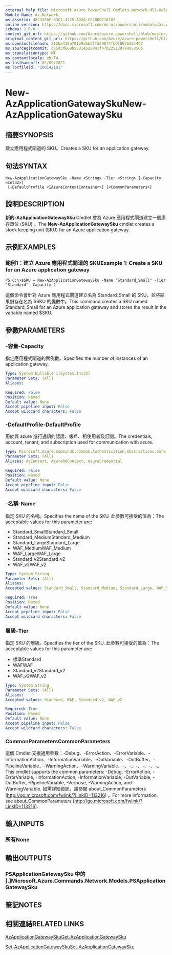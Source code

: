 ```yaml
---
external help file: Microsoft.Azure.PowerShell.Cmdlets.Network.dll-Help.xml
Module Name: Az.Network
ms.assetid: 48C33FAF-83C1-4725-AD2A-CF48D0718182
online version: https://docs.microsoft.com/en-us/powershell/module/az.network/new-azapplicationgatewaysku
schema: 2.0.0
content_git_url: https://github.com/Azure/azure-powershell/blob/master/src/Network/Network/help/New-AzApplicationGatewaySku.md
original_content_git_url: https://github.com/Azure/azure-powershell/blob/master/src/Network/Network/help/New-AzApplicationGatewaySku.md
ms.openlocfilehash: 212ba438a701b9abbd2fd290f4fb0f867b551497
ms.sourcegitcommit: c05d3d669b5631e526841f47b22513d78495350b
ms.translationtype: MT
ms.contentlocale: zh-TW
ms.lasthandoff: 02/09/2021
ms.locfileid: "100142181"
---
```

# <span data-ttu-id="52472-101">New-AzApplicationGatewaySku</span><span class="sxs-lookup"><span data-stu-id="52472-101">New-AzApplicationGatewaySku</span></span>

## <span data-ttu-id="52472-102">摘要</span><span class="sxs-lookup"><span data-stu-id="52472-102">SYNOPSIS</span></span>
<span data-ttu-id="52472-103">建立應用程式閘道的 SKU。</span><span class="sxs-lookup"><span data-stu-id="52472-103">Creates a SKU for an application gateway.</span></span>

## <span data-ttu-id="52472-104">句法</span><span class="sxs-lookup"><span data-stu-id="52472-104">SYNTAX</span></span>

```
New-AzApplicationGatewaySku -Name <String> -Tier <String> [-Capacity <Int32>]
 [-DefaultProfile <IAzureContextContainer>] [<CommonParameters>]
```

## <span data-ttu-id="52472-105">說明</span><span class="sxs-lookup"><span data-stu-id="52472-105">DESCRIPTION</span></span>
<span data-ttu-id="52472-106">**新的-AzApplicationGatewaySku** Cmdlet 會為 Azure 應用程式閘道建立一個庫存單位 (SKU) 。</span><span class="sxs-lookup"><span data-stu-id="52472-106">The **New-AzApplicationGatewaySku** cmdlet creates a stock keeping unit (SKU) for an Azure application gateway.</span></span>

## <span data-ttu-id="52472-107">示例</span><span class="sxs-lookup"><span data-stu-id="52472-107">EXAMPLES</span></span>

### <span data-ttu-id="52472-108">範例1：建立 Azure 應用程式閘道的 SKU</span><span class="sxs-lookup"><span data-stu-id="52472-108">Example 1: Create a SKU for an Azure application gateway</span></span>
```
PS C:\>$SKU = New-AzApplicationGatewaySku -Name "Standard_Small" -Tier "Standard" -Capacity 2
```

<span data-ttu-id="52472-109">這個命令會針對 Azure 應用程式閘道建立名為 Standard_Small 的 SKU，並將結果儲存在名為 $SKU 的變數中。</span><span class="sxs-lookup"><span data-stu-id="52472-109">This command creates a SKU named Standard_Small for an Azure application gateway and stores the result in the variable named $SKU.</span></span>

## <span data-ttu-id="52472-110">參數</span><span class="sxs-lookup"><span data-stu-id="52472-110">PARAMETERS</span></span>

### <span data-ttu-id="52472-111">-容量</span><span class="sxs-lookup"><span data-stu-id="52472-111">-Capacity</span></span>
<span data-ttu-id="52472-112">指定應用程式閘道的實例數。</span><span class="sxs-lookup"><span data-stu-id="52472-112">Specifies the number of instances of an application gateway.</span></span>

```yaml
Type: System.Nullable`1[System.Int32]
Parameter Sets: (All)
Aliases:

Required: False
Position: Named
Default value: None
Accept pipeline input: False
Accept wildcard characters: False
```

### <span data-ttu-id="52472-113">-DefaultProfile</span><span class="sxs-lookup"><span data-stu-id="52472-113">-DefaultProfile</span></span>
<span data-ttu-id="52472-114">用於與 azure 進行通訊的認證、帳戶、租使用者及訂閱。</span><span class="sxs-lookup"><span data-stu-id="52472-114">The credentials, account, tenant, and subscription used for communication with azure.</span></span>

```yaml
Type: Microsoft.Azure.Commands.Common.Authentication.Abstractions.Core.IAzureContextContainer
Parameter Sets: (All)
Aliases: AzContext, AzureRmContext, AzureCredential

Required: False
Position: Named
Default value: None
Accept pipeline input: False
Accept wildcard characters: False
```

### <span data-ttu-id="52472-115">-名稱</span><span class="sxs-lookup"><span data-stu-id="52472-115">-Name</span></span>
<span data-ttu-id="52472-116">指定 SKU 的名稱。</span><span class="sxs-lookup"><span data-stu-id="52472-116">Specifies the name of the SKU.</span></span>
<span data-ttu-id="52472-117">此參數可接受的值為：</span><span class="sxs-lookup"><span data-stu-id="52472-117">The acceptable values for this parameter are:</span></span>
- <span data-ttu-id="52472-118">Standard_Small</span><span class="sxs-lookup"><span data-stu-id="52472-118">Standard_Small</span></span>
- <span data-ttu-id="52472-119">Standard_Medium</span><span class="sxs-lookup"><span data-stu-id="52472-119">Standard_Medium</span></span>
- <span data-ttu-id="52472-120">Standard_Large</span><span class="sxs-lookup"><span data-stu-id="52472-120">Standard_Large</span></span>
- <span data-ttu-id="52472-121">WAF_Medium</span><span class="sxs-lookup"><span data-stu-id="52472-121">WAF_Medium</span></span>
- <span data-ttu-id="52472-122">WAF_Large</span><span class="sxs-lookup"><span data-stu-id="52472-122">WAF_Large</span></span>
- <span data-ttu-id="52472-123">Standard_v2</span><span class="sxs-lookup"><span data-stu-id="52472-123">Standard_v2</span></span>
- <span data-ttu-id="52472-124">WAF_v2</span><span class="sxs-lookup"><span data-stu-id="52472-124">WAF_v2</span></span>

```yaml
Type: System.String
Parameter Sets: (All)
Aliases:
Accepted values: Standard_Small, Standard_Medium, Standard_Large, WAF_Medium, WAF_Large, Standard_v2, WAF_v2

Required: True
Position: Named
Default value: None
Accept pipeline input: False
Accept wildcard characters: False
```

### <span data-ttu-id="52472-125">層級</span><span class="sxs-lookup"><span data-stu-id="52472-125">-Tier</span></span>
<span data-ttu-id="52472-126">指定 SKU 的層級。</span><span class="sxs-lookup"><span data-stu-id="52472-126">Specifies the tier of the SKU.</span></span>
<span data-ttu-id="52472-127">此參數可接受的值為：</span><span class="sxs-lookup"><span data-stu-id="52472-127">The acceptable values for this parameter are:</span></span>
- <span data-ttu-id="52472-128">標準</span><span class="sxs-lookup"><span data-stu-id="52472-128">Standard</span></span>
- <span data-ttu-id="52472-129">WAF</span><span class="sxs-lookup"><span data-stu-id="52472-129">WAF</span></span>
- <span data-ttu-id="52472-130">Standard_v2</span><span class="sxs-lookup"><span data-stu-id="52472-130">Standard_v2</span></span>
- <span data-ttu-id="52472-131">WAF_v2</span><span class="sxs-lookup"><span data-stu-id="52472-131">WAF_v2</span></span>

```yaml
Type: System.String
Parameter Sets: (All)
Aliases:
Accepted values: Standard, WAF, Standard_v2, WAF_v2

Required: True
Position: Named
Default value: None
Accept pipeline input: False
Accept wildcard characters: False
```

### <span data-ttu-id="52472-132">CommonParameters</span><span class="sxs-lookup"><span data-stu-id="52472-132">CommonParameters</span></span>
<span data-ttu-id="52472-133">這個 Cmdlet 支援通用參數：-Debug、-ErrorAction、-ErrorVariable、-InformationAction、-InformationVariable、-OutVariable、-OutBuffer、-PipelineVariable、-WarningAction、-WarningVariable、-、-、-、-、-、-。</span><span class="sxs-lookup"><span data-stu-id="52472-133">This cmdlet supports the common parameters: -Debug, -ErrorAction, -ErrorVariable, -InformationAction, -InformationVariable, -OutVariable, -OutBuffer, -PipelineVariable, -Verbose, -WarningAction, and -WarningVariable.</span></span> <span data-ttu-id="52472-134">如需詳細資訊，請參閱 about_CommonParameters (http://go.microsoft.com/fwlink/?LinkID=113216) 。</span><span class="sxs-lookup"><span data-stu-id="52472-134">For more information, see about_CommonParameters (http://go.microsoft.com/fwlink/?LinkID=113216).</span></span>

## <span data-ttu-id="52472-135">輸入</span><span class="sxs-lookup"><span data-stu-id="52472-135">INPUTS</span></span>

### <span data-ttu-id="52472-136">所有</span><span class="sxs-lookup"><span data-stu-id="52472-136">None</span></span>

## <span data-ttu-id="52472-137">輸出</span><span class="sxs-lookup"><span data-stu-id="52472-137">OUTPUTS</span></span>

### <span data-ttu-id="52472-138">PSApplicationGatewaySku 中的 [.]</span><span class="sxs-lookup"><span data-stu-id="52472-138">Microsoft.Azure.Commands.Network.Models.PSApplicationGatewaySku</span></span>

## <span data-ttu-id="52472-139">筆記</span><span class="sxs-lookup"><span data-stu-id="52472-139">NOTES</span></span>

## <span data-ttu-id="52472-140">相關連結</span><span class="sxs-lookup"><span data-stu-id="52472-140">RELATED LINKS</span></span>

[<span data-ttu-id="52472-141">AzApplicationGatewaySku</span><span class="sxs-lookup"><span data-stu-id="52472-141">Get-AzApplicationGatewaySku</span></span>](./Get-AzApplicationGatewaySku.md)

[<span data-ttu-id="52472-142">Set-AzApplicationGatewaySku</span><span class="sxs-lookup"><span data-stu-id="52472-142">Set-AzApplicationGatewaySku</span></span>](./Set-AzApplicationGatewaySku.md)


